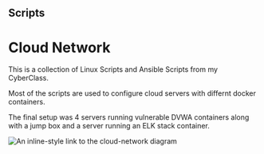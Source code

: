 ## Scripts

# Cloud Network
This is a collection of Linux Scripts and Ansible Scripts from my CyberClass.

Most of the scripts are used to configure cloud servers with differnt docker containers.

The final setup was 4 servers running vulnerable DVWA containers along with a jump box and a server running an ELK stack container.

![An inline-style link to the cloud-network diagram](https://drive.google.com/file/d/19ymN3wtI1f2qgB4f8Kp2x_-IhvDYlhxt/view?usp=sharing)
